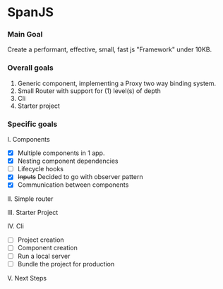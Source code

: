 # SpanJS

### Main Goal

Create a performant, effective, small, fast js "Framework" under 10KB.


### Overall goals

1. Generic component, implementing a Proxy two way binding system.
2. Small Router with support for (1) level(s) of depth 
3. Cli
4. Starter project


### Specific goals

I. Components
 * [x] Multiple components in 1 app.
 * [x] Nesting component dependencies
 * [ ] Lifecycle hooks 
 * [x] ~~Inputs~~ Decided to go with observer pattern
 * [x] Communication between components

II. Simple router

III. Starter Project

IV. Cli
 * [ ] Project creation
 * [ ] Component creation
 * [ ] Run a local server
 * [ ] Bundle the project for production
    
V. Next Steps
    
